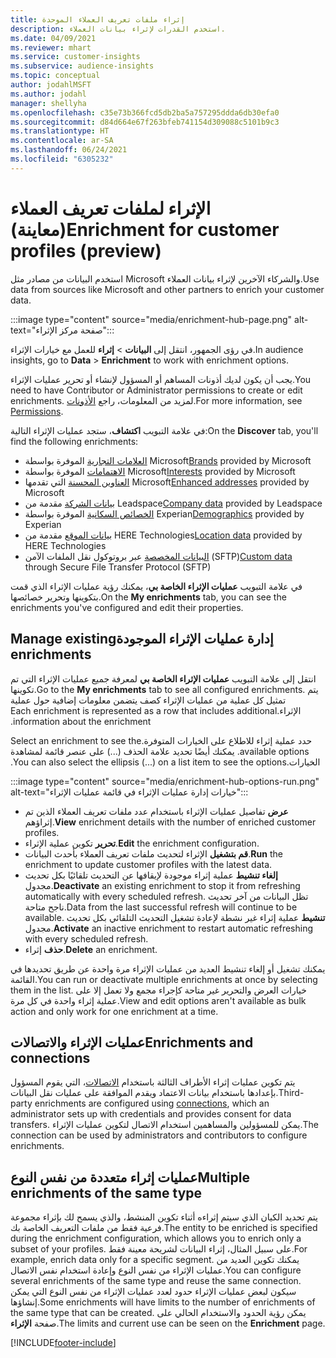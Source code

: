 ```yaml
---
title: إثراء ملفات تعريف العملاء الموحدة
description: استخدم القدرات لإثراء بيانات العملاء.
ms.date: 04/09/2021
ms.reviewer: mhart
ms.service: customer-insights
ms.subservice: audience-insights
ms.topic: conceptual
author: jodahlMSFT
ms.author: jodahl
manager: shellyha
ms.openlocfilehash: c35e73b366fcd5db2ba5a757295ddda6db30efa0
ms.sourcegitcommit: d84d664e67f263bfeb741154d309088c5101b9c3
ms.translationtype: HT
ms.contentlocale: ar-SA
ms.lasthandoff: 06/24/2021
ms.locfileid: "6305232"
---
```

# <a name="enrichment-for-customer-profiles-preview"></a><span data-ttu-id="9c4e6-103">الإثراء لملفات تعريف العملاء (معاينة)</span><span class="sxs-lookup"><span data-stu-id="9c4e6-103">Enrichment for customer profiles (preview)</span></span>

<span data-ttu-id="9c4e6-104">استخدم البيانات من مصادر مثل Microsoft والشركاء الآخرين لإثراء بيانات العملاء.</span><span class="sxs-lookup"><span data-stu-id="9c4e6-104">Use data from sources like Microsoft and other partners to enrich your customer data.</span></span>

:::image type="content" source="media/enrichment-hub-page.png" alt-text="صفحة مركز الإثراء":::

<span data-ttu-id="9c4e6-106">في رؤى الجمهور، انتقل إلى **البيانات** > **إثراء** للعمل مع خيارات الإثراء.</span><span class="sxs-lookup"><span data-stu-id="9c4e6-106">In audience insights, go to **Data** > **Enrichment** to work with enrichment options.</span></span>  

<span data-ttu-id="9c4e6-107">يجب أن يكون لديك أذونات المساهم أو المسؤول لإنشاء أو تحرير عمليات الإثراء.</span><span class="sxs-lookup"><span data-stu-id="9c4e6-107">You need to have Contributor or Administrator permissions to create or edit enrichments.</span></span> <span data-ttu-id="9c4e6-108">لمزيد من المعلومات، راجع [الأذونات](permissions.md).</span><span class="sxs-lookup"><span data-stu-id="9c4e6-108">For more information, see [Permissions](permissions.md).</span></span>

<span data-ttu-id="9c4e6-109">في علامة التبويب **اكتشاف**، ستجد عمليات الإثراء التالية:</span><span class="sxs-lookup"><span data-stu-id="9c4e6-109">On the **Discover** tab, you'll find the following enrichments:</span></span>

- <span data-ttu-id="9c4e6-110">[العلامات التجارية](enrichment-microsoft.md) الموفرة بواسطة Microsoft</span><span class="sxs-lookup"><span data-stu-id="9c4e6-110">[Brands](enrichment-microsoft.md) provided by Microsoft</span></span>
- <span data-ttu-id="9c4e6-111">[الاهتمامات](enrichment-microsoft.md) الموفرة بواسطة Microsoft</span><span class="sxs-lookup"><span data-stu-id="9c4e6-111">[Interests](enrichment-microsoft.md) provided by Microsoft</span></span>
- <span data-ttu-id="9c4e6-112">[العناوين المحسنة](enrichment-enhanced-addresses.md) التي تقدمها Microsoft</span><span class="sxs-lookup"><span data-stu-id="9c4e6-112">[Enhanced addresses](enrichment-enhanced-addresses.md) provided by Microsoft</span></span>
- <span data-ttu-id="9c4e6-113">[بيانات الشركة](enrichment-leadspace.md) مقدمة من Leadspace</span><span class="sxs-lookup"><span data-stu-id="9c4e6-113">[Company data](enrichment-leadspace.md) provided by Leadspace</span></span>
- <span data-ttu-id="9c4e6-114">[الخصائص السكانية](enrichment-experian.md) الموفرة بواسطة Experian</span><span class="sxs-lookup"><span data-stu-id="9c4e6-114">[Demographics](enrichment-experian.md) provided by Experian</span></span>
- <span data-ttu-id="9c4e6-115">[بيانات الموقع](enrichment-here.md) مقدمة من HERE Technologies</span><span class="sxs-lookup"><span data-stu-id="9c4e6-115">[Location data](enrichment-here.md) provided by HERE Technologies</span></span>
- <span data-ttu-id="9c4e6-116">[البيانات المخصصة](enrichment-SFTP-custom-import.md) عبر بروتوكول نقل الملفات الآمن (SFTP)‬</span><span class="sxs-lookup"><span data-stu-id="9c4e6-116">[Custom data](enrichment-SFTP-custom-import.md) through Secure File Transfer Protocol (SFTP)</span></span>

<span data-ttu-id="9c4e6-117">في علامة التبويب **عمليات الإثراء الخاصة بي‬**، يمكنك رؤية عمليات الإثراء الذي قمت بتكوينها وتحرير خصائصها.</span><span class="sxs-lookup"><span data-stu-id="9c4e6-117">On the **My enrichments** tab, you can see the enrichments you've configured and edit their properties.</span></span>

## <a name="manage-existing-enrichments"></a><span data-ttu-id="9c4e6-118">إدارة ‏‫عمليات الإثراء الموجودة</span><span class="sxs-lookup"><span data-stu-id="9c4e6-118">Manage existing enrichments</span></span>

<span data-ttu-id="9c4e6-119">انتقل إلى علامة التبويب **عمليات الإثراء الخاصة بي** لمعرفة جميع عمليات الإثراء التي تم تكوينها.</span><span class="sxs-lookup"><span data-stu-id="9c4e6-119">Go to the **My enrichments** tab to see all configured enrichments.</span></span> <span data-ttu-id="9c4e6-120">يتم تمثيل كل عملية من ‏‫عمليات الإثراء كصف يتضمن معلومات إضافية حول ‏‫عملية الإثراء.</span><span class="sxs-lookup"><span data-stu-id="9c4e6-120">Each enrichment is represented as a row that includes additional information about the enrichment.</span></span>

<span data-ttu-id="9c4e6-121">حدد ‏‫عملية إثراء للاطلاع على الخيارات المتوفرة.</span><span class="sxs-lookup"><span data-stu-id="9c4e6-121">Select an enrichment to see the available options.</span></span> <span data-ttu-id="9c4e6-122">يمكنك أيضًا تحديد علامة الحذف (...) على عنصر قائمة لمشاهدة الخيارات.</span><span class="sxs-lookup"><span data-stu-id="9c4e6-122">You can also select the ellipsis (...) on a list item to see the options.</span></span>

:::image type="content" source="media/enrichment-hub-options-run.png" alt-text="خيارات إدارة عمليات الإثراء في قائمة عمليات الإثراء":::

- <span data-ttu-id="9c4e6-124">**عرض** تفاصيل عمليات الإثراء باستخدام عدد ملفات تعريف العملاء الذين تم إثراؤهم.</span><span class="sxs-lookup"><span data-stu-id="9c4e6-124">**View** enrichment details with the number of enriched customer profiles.</span></span>
- <span data-ttu-id="9c4e6-125">**تحرير** تكوين عملية الإثراء.</span><span class="sxs-lookup"><span data-stu-id="9c4e6-125">**Edit** the enrichment configuration.</span></span>
- <span data-ttu-id="9c4e6-126">**قم بتشغيل** الإثراء لتحديث ملفات تعريف العملاء بأحدث البيانات.</span><span class="sxs-lookup"><span data-stu-id="9c4e6-126">**Run** the enrichment to update customer profiles with the latest data.</span></span>
- <span data-ttu-id="9c4e6-127">**إلغاء تنشيط** عملية إثراء موجودة لإيقافها عن التحديث تلقائيًا بكل تحديث مجدول.</span><span class="sxs-lookup"><span data-stu-id="9c4e6-127">**Deactivate** an existing enrichment to stop it from refreshing automatically with every scheduled refresh.</span></span> <span data-ttu-id="9c4e6-128">تظل البيانات من آخر تحديث ناجح متاحة.</span><span class="sxs-lookup"><span data-stu-id="9c4e6-128">Data from the last successful refresh will continue to be available.</span></span> <span data-ttu-id="9c4e6-129">**تنشيط** عملية إثراء غير نشطة لإعادة تشغيل التحديث التلقائي بكل تحديث مجدول.</span><span class="sxs-lookup"><span data-stu-id="9c4e6-129">**Activate** an inactive enrichment to restart automatic refreshing with every scheduled refresh.</span></span>
- <span data-ttu-id="9c4e6-130">**حذف** إثراء.</span><span class="sxs-lookup"><span data-stu-id="9c4e6-130">**Delete** an enrichment.</span></span>

<span data-ttu-id="9c4e6-131">يمكنك تشغيل أو إلغاء تنشيط العديد من عمليات الإثراء مرة واحدة عن طريق تحديدها في القائمة.</span><span class="sxs-lookup"><span data-stu-id="9c4e6-131">You can run or deactivate multiple enrichments at once by selecting them in the list.</span></span> <span data-ttu-id="9c4e6-132">خيارات العرض والتحرير غير متاحة كإجراء مجمع ولا تعمل إلا على عملية إثراء واحدة في كل مرة.</span><span class="sxs-lookup"><span data-stu-id="9c4e6-132">View and edit options aren't available as bulk action and only work for one enrichment at a time.</span></span>

## <a name="enrichments-and-connections"></a><span data-ttu-id="9c4e6-133">عمليات الإثراء والاتصالات</span><span class="sxs-lookup"><span data-stu-id="9c4e6-133">Enrichments and connections</span></span>

<span data-ttu-id="9c4e6-134">يتم تكوين عمليات إثراء الأطراف الثالثة باستخدام [الاتصالات](connections.md)، التي يقوم المسؤول بإعدادها باستخدام بيانات الاعتماد ويقدم الموافقة على عمليات نقل البيانات.</span><span class="sxs-lookup"><span data-stu-id="9c4e6-134">Third-party enrichments are configured using [connections](connections.md), which an administrator sets up with credentials and provides consent for data transfers.</span></span> <span data-ttu-id="9c4e6-135">يمكن للمسؤولين والمساهمين استخدام الاتصال لتكوين عمليات الإثراء.</span><span class="sxs-lookup"><span data-stu-id="9c4e6-135">The connection can be used by administrators and contributors to configure enrichments.</span></span>  

## <a name="multiple-enrichments-of-the-same-type"></a><span data-ttu-id="9c4e6-136">عمليات إثراء متعددة من نفس النوع</span><span class="sxs-lookup"><span data-stu-id="9c4e6-136">Multiple enrichments of the same type</span></span>

<span data-ttu-id="9c4e6-137">يتم تحديد الكيان الذي سيتم إثراءه أثناء تكوين المنشط، والذي يسمح لك بإثراء مجموعة فرعية فقط من ملفات التعريف الخاصة بك.</span><span class="sxs-lookup"><span data-stu-id="9c4e6-137">The entity to be enriched is specified during the enrichment configuration, which allows you to enrich only a subset of your profiles.</span></span> <span data-ttu-id="9c4e6-138">على سبيل المثال، إثراء البيانات لشريحة معينة فقط.</span><span class="sxs-lookup"><span data-stu-id="9c4e6-138">For example, enrich data only for a specific segment.</span></span> <span data-ttu-id="9c4e6-139">يمكنك تكوين العديد من عمليات الإثراء من نفس النوع وإعادة استخدام نفس الاتصال.</span><span class="sxs-lookup"><span data-stu-id="9c4e6-139">You can configure several enrichments of the same type and reuse the same connection.</span></span> <span data-ttu-id="9c4e6-140">سيكون لبعض عمليات الإثراء حدود لعدد عمليات الإثراء من نفس النوع التي يمكن إنشاؤها.</span><span class="sxs-lookup"><span data-stu-id="9c4e6-140">Some enrichments will have limits to the number of enrichments of the same type that can be created.</span></span> <span data-ttu-id="9c4e6-141">يمكن رؤية الحدود والاستخدام الحالي على صفحة **الإثراء**.</span><span class="sxs-lookup"><span data-stu-id="9c4e6-141">The limits and current use can be seen on the **Enrichment** page.</span></span>

[!INCLUDE[footer-include](../includes/footer-banner.md)]
